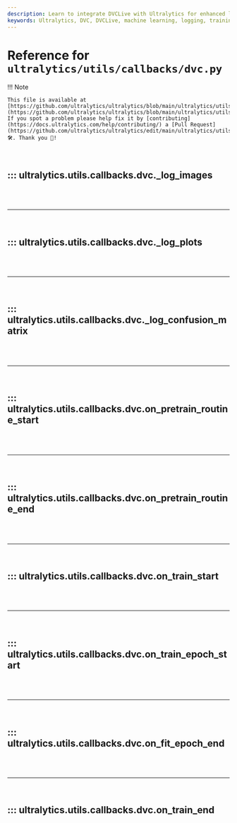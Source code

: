 ```yaml
---
description: Learn to integrate DVCLive with Ultralytics for enhanced logging during training. Step-by-step methods for setting up and optimizing DVC callbacks.
keywords: Ultralytics, DVC, DVCLive, machine learning, logging, training, callbacks, integration
---
```


# Reference for `ultralytics/utils/callbacks/dvc.py`

!!! Note

    This file is available at [https://github.com/ultralytics/ultralytics/blob/main/ultralytics/utils/callbacks/dvc.py](https://github.com/ultralytics/ultralytics/blob/main/ultralytics/utils/callbacks/dvc.py). If you spot a problem please help fix it by [contributing](https://docs.ultralytics.com/help/contributing/) a [Pull Request](https://github.com/ultralytics/ultralytics/edit/main/ultralytics/utils/callbacks/dvc.py) 🛠️. Thank you 🙏!

<br>

## ::: ultralytics.utils.callbacks.dvc._log_images

<br><br><hr><br>

## ::: ultralytics.utils.callbacks.dvc._log_plots

<br><br><hr><br>

## ::: ultralytics.utils.callbacks.dvc._log_confusion_matrix

<br><br><hr><br>

## ::: ultralytics.utils.callbacks.dvc.on_pretrain_routine_start

<br><br><hr><br>

## ::: ultralytics.utils.callbacks.dvc.on_pretrain_routine_end

<br><br><hr><br>

## ::: ultralytics.utils.callbacks.dvc.on_train_start

<br><br><hr><br>

## ::: ultralytics.utils.callbacks.dvc.on_train_epoch_start

<br><br><hr><br>

## ::: ultralytics.utils.callbacks.dvc.on_fit_epoch_end

<br><br><hr><br>

## ::: ultralytics.utils.callbacks.dvc.on_train_end

<br><br>
